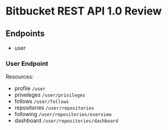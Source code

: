Bitbucket REST API 1.0 Review
=============================

Endpoints
---------

* user


### User Endpoint

Resources:
* profile `/user`
* priveleges `/user/privileges`
* follows `/user/follows`
* repositories `/user/repositories`
 * following `/user/repositories/overview`
 * dashboard `/user/repositories/dashboard`

